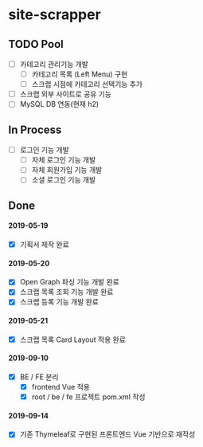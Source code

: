 ﻿# site-scrapper

## TODO Pool
- [ ] 카테고리 관리기능 개발
  - [ ] 카테고리 목록 (Left Menu) 구현
  - [ ] 스크랩 시점에 카테고리 선택기능 추가  
- [ ] 스크랩 외부 사이트로 공유 기능
- [ ] MySQL DB 연동(현재 h2)

## In Process
- [ ] 로그인 기능 개발
  - [ ] 자체 로그인 기능 개발
  - [ ] 자체 회원가입 기능 개발
  - [ ] 소셜 로그인 기능 개발
## Done
#### 2019-05-19
- [x] 기획서 제작 완료

#### 2019-05-20
- [x] Open Graph 파싱 기능 개발 완료
- [x] 스크랩 목록 조회 기능 개발 완료
- [x] 스크랩 등록 기능 개발 완료

#### 2019-05-21
- [x] 스크랩 목록 Card Layout 적용 완료

#### 2019-09-10
- [x] BE / FE 분리
  - [x] frontend Vue 적용
  - [x] root / be / fe 프로젝트 pom.xml 작성

#### 2019-09-14
- [x] 기존 Thymeleaf로 구현된 프론트엔드 Vue 기반으로 재작성
